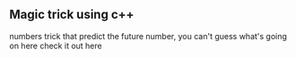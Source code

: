 ## Magic trick using c++

numbers trick that predict the future number, you can't guess what's going on here check it out here
